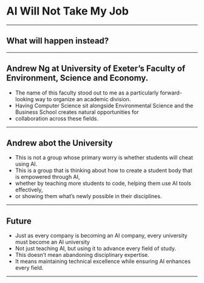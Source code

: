 # AI Will Not Take My Job

---

## What will happen instead?

---

## Andrew Ng at University of Exeter’s Faculty of Environment, Science and Economy.
* The name of this faculty stood out to me as a particularly forward-looking way to organize an academic division. 
* Having Computer Science sit alongside Environmental Science and the Business School creates natural opportunities for 
* collaboration across these fields.

---

## Andrew abot the University

  * This is not a group whose primary worry is whether students will cheat using AI. 
  * This is a group that is thinking about how to create a student body that is empowered through AI, 
  * whether by teaching more students to code, helping them use AI tools effectively, 
  * or showing them what’s newly possible in their disciplines.

---
## Future
* Just as every company is becoming an AI company, every university must become an AI university
* Not just teaching AI, but using it to advance every field of study. 
* This doesn’t mean abandoning disciplinary expertise. 
* It means maintaining technical excellence while ensuring AI enhances every field.

---

